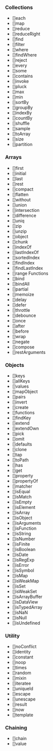 ### Collections
- []each
- []map
- []reduce
- []reduceRight
- []find
- []filter
- []where
- []findWhere
- []reject
- []every
- []some
- []contains
- []invoke
- []pluck
- []max
- []min
- []sortBy
- []groupBy
- []indexBy
- []countBy
- []shuffle
- []sample
- []toArray
- []size
- []partition
### Arrays
- []first
- []initial
- []last
- []rest
- []compact
- []flatten
- []without
- []union
- []intersection
- []difference
- []uniq
- []zip
- []unzip
- []object
- []chunk
- []indexOf
- []lastIndexOf
- []sortedIndex
- []findIndex
- []findLastIndex
- []range
Functions
- []bind
- []bindAll
- []partial
- []memoize
- []delay
- []defer
- []throttle
- []debounce
- []once
- []after
- []before
- []wrap
- []negate
- []compose
- []restArguments
### Objects
- []keys
- []allKeys
- []values
- []mapObject
- []pairs
- []invert
- []create
- []functions
- []findKey
- []extend
- []extendOwn
- []pick
- []omit
- []defaults
- []clone
- []tap
- []toPath
- []has
- []get
- []property
- []propertyOf
- []matcher
- []isEqual
- []isMatch
- []isEmpty
- []isElement
- []isArray
- []isObject
- []isArguments
- []isFunction
- []isString
- []isNumber
- []isFinite
- []isBoolean
- []isDate
- []isRegExp
- []isError
- []isSymbol
- []isMap
- []isWeakMap
- []isSet
- []isWeakSet
- []isArrayBuffer
- []isDataView
- []isTypedArray
- []isNaN
- []isNull
- []isUndefined
### Utility
- []noConflict
- []identity
- []constant
- []noop
- []times
- []random
- []mixin
- []iteratee
- []uniqueId
- []escape
- []unescape
- []result
- []now
- []template
### Chaining
- []chain
- []value